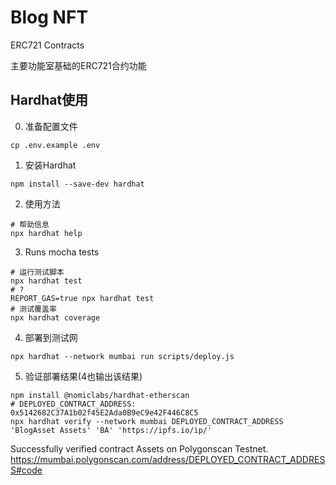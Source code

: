 # Blog NFT

ERC721 Contracts

主要功能室基础的ERC721合约功能

## Hardhat使用
0. 准备配置文件
```shell
cp .env.example .env
```
1. 安装Hardhat
```shell
npm install --save-dev hardhat
```
2. 使用方法
```shell
# 帮助信息
npx hardhat help
```
3. Runs mocha tests
```shell
# 运行测试脚本
npx hardhat test
# ?
REPORT_GAS=true npx hardhat test
# 测试覆盖率
npx hardhat coverage
```
4. 部署到测试网
```shell
npx hardhat --network mumbai run scripts/deploy.js
```
5. 验证部署结果(4也输出该结果)
```shell
npm install @nomiclabs/hardhat-etherscan
# DEPLOYED_CONTRACT_ADDRESS: 0x5142682C37A1b02f45E2Ada0B9eC9e42F446C8C5
npx hardhat verify --network mumbai DEPLOYED_CONTRACT_ADDRESS 'BlogAsset Assets' 'BA' 'https://ipfs.io/ip/'
```
Successfully verified contract Assets on Polygonscan Testnet.
https://mumbai.polygonscan.com/address/DEPLOYED_CONTRACT_ADDRESS#code
